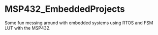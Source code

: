 # MSP432_EmbeddedProjects
Some fun messing around with embedded systems using RTOS and FSM LUT with the MSP432.
